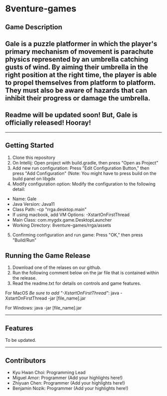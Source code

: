 # 8venture-games
## Game Description
Gale is a puzzle platformer in which the player's primary mechanism of movement is parachute physics represented by an umbrella catching gusts of wind. By aiming their umbrella in the right position at the right time, the player is able to propel themselves from platform to platform. They must also be aware of hazards that can inhibit their progress or damage the umbrella.
---

## Readme will be updated soon! But, Gale is officially released! Hooray!
---

## Getting Started
1. Clone this repository
2. On Intellij: Open project with build.gradle, then press "Open as Project"
3. Add new run configuration: Press "Edit Configuration Button," then press "Add Configuration" (Note: You might have to press build on the build panel on libgdx
4. Modify configuration option: Modify the configuration to the following detail:
  - Name: Gale
  - Java Version: Java11
  - Class Path: -cp "rrga.desktop.main"
  - If using macbook, add VM Options: -XstartOnFirstThread
  - Main Class: com.mygdx.game.DesktopLauncher
  - Working Directory: 8venture-games/rrga/assets
5. Confirming configuration and run game: Press "OK," then press "Build/Run"

## Running the Game Release
1. Download one of the relases on our github.
2. Run the following comment below on the jar file that is contained within the release.
3. Read the readme.txt for details on controls and game features.

For MacOS *Be sure to add "-XstartOnFirstThread"*:
java -XstartOnFirstThread -jar [file_name].jar

For Windows:
java -jar [file_name].jar


---
## Features
To be updated.

---
## Contributors
* Kyu Hwan Choi: Programming Lead
* Miguel Amor: Programmer (Add your highlights here!)
* Zhiyuan Chen: Programmer (Add your highlights here!)
* Benjamin Nozik: Programmer (Add your highlights here!)

